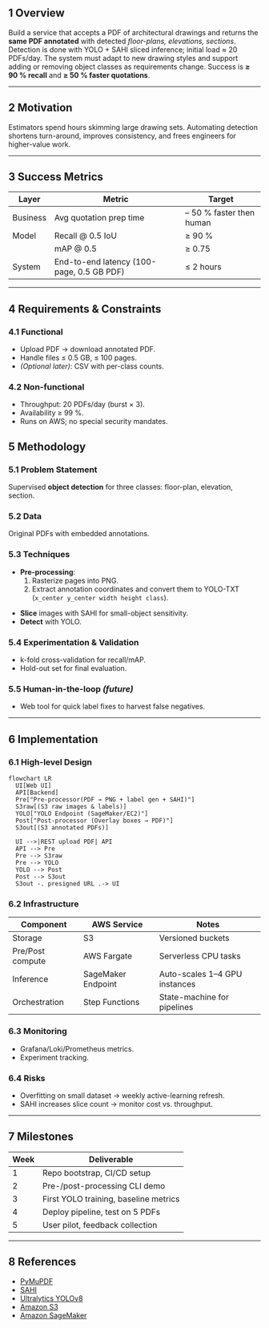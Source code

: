## 1 Overview  
Build a service that accepts a PDF of architectural drawings and returns the **same PDF annotated** with detected *floor-plans, elevations, sections*. Detection is done with YOLO + SAHI sliced inference; initial load ≈ 20 PDFs/day. The system must adapt to new drawing styles and support adding or removing object classes as requirements change. Success is **≥ 90 % recall** and **≥ 50 % faster quotations**.

---
## 2 Motivation  
Estimators spend hours skimming large drawing sets. Automating detection shortens turn-around, improves consistency, and frees engineers for higher-value work.

---
## 3 Success Metrics  

| Layer    | Metric                                    | Target                   |
| -------- | ----------------------------------------- | ------------------------ |
| Business | Avg quotation prep time                   | – 50 % faster then human |
| Model    | Recall @ 0.5 IoU                          | ≥ 90 %                   |
|          | mAP @ 0.5                                 | ≥ 0.75                   |
| System   | End-to-end latency (100-page, 0.5 GB PDF) | ≤ 2 hours                |

---
## 4 Requirements & Constraints  

### 4.1 Functional  
- Upload PDF → download annotated PDF.  
- Handle files ≤ 0.5 GB, ≤ 100 pages.  
- *(Optional later)*: CSV with per-class counts.

### 4.2 Non-functional  
- Throughput: 20 PDFs/day (burst × 3).  
- Availability ≥ 99 %.  
- Runs on AWS; no special security mandates.

## 5 Methodology  

### 5.1 Problem Statement  
Supervised **object detection** for three classes: floor-plan, elevation, section.

### 5.2 Data  
Original PDFs with embedded annotations. 

### 5.3 Techniques  
* **Pre-processing**: 
  1. Rasterize pages into PNG.  
  2. Extract annotation coordinates and convert them to YOLO-TXT (`x_center y_center width height class`).   
- **Slice** images with SAHI for small-object sensitivity.  
- **Detect** with YOLO.

### 5.4 Experimentation & Validation  
- k-fold cross-validation for recall/mAP.  
- Hold-out set for final evaluation.

### 5.5 Human-in-the-loop *(future)*  
- Web tool for quick label fixes to harvest false negatives.

---

## 6 Implementation  

### 6.1 High-level Design  
```mermaid
flowchart LR
  UI[Web UI]
  API[Backend]
  Pre["Pre-processor(PDF → PNG + label gen + SAHI)"]
  S3raw[(S3 raw images & labels)]
  YOLO["YOLO Endpoint (SageMaker/EC2)"]
  Post["Post-processor (Overlay boxes → PDF)"]
  S3out[(S3 annotated PDFs)]

  UI -->|REST upload PDF| API
  API --> Pre
  Pre --> S3raw
  Pre --> YOLO
  YOLO --> Post
  Post --> S3out
  S3out -. presigned URL .-> UI
```

### 6.2 Infrastructure  

| Component        | AWS Service         | Notes                         |
|------------------|---------------------|-------------------------------|
| Storage          | S3                  | Versioned buckets             |
| Pre/Post compute | AWS Fargate         | Serverless CPU tasks          |
| Inference        | SageMaker Endpoint  | Auto-scales 1–4 GPU instances |
| Orchestration    | Step Functions      | State-machine for pipelines   |

### 6.3 Monitoring  
- Grafana/Loki/Prometheus metrics. 
- Experiment tracking.

### 6.4 Risks  
- Overfitting on small dataset → weekly active-learning refresh.  
- SAHI increases slice count → monitor cost vs. throughput.

---

## 7 Milestones  

| Week | Deliverable                           |
|------|---------------------------------------|
| 1    | Repo bootstrap, CI/CD setup           |
| 2    | Pre-/post-processing CLI demo         |
| 3    | First YOLO training, baseline metrics |
| 4    | Deploy pipeline, test on 5 PDFs       |
| 5    | User pilot, feedback collection       |

---

## 8 References  
- [PyMuPDF](https://pymupdf.readthedocs.io/)  
- [SAHI](https://github.com/obss/sahi)  
- [Ultralytics YOLOv8](https://github.com/ultralytics/ultralytics#yolov8)  
- [Amazon S3](https://docs.aws.amazon.com/s3/)  
- [Amazon SageMaker](https://docs.aws.amazon.com/sagemaker/)  
